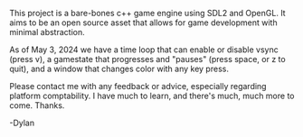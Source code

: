 This project is a bare-bones c++ game engine using SDL2 and OpenGL. It aims to be an open source asset that allows for game development with minimal abstraction. 

As of May 3, 2024 we have a time loop that can enable or disable vsync (press v), a gamestate that progresses and "pauses" (press space, or z to quit), and a window that changes color with any key press.

Please contact me with any feedback or advice, especially regarding platform comptability. I have much to learn, and there's much, much more to come. Thanks.

-Dylan